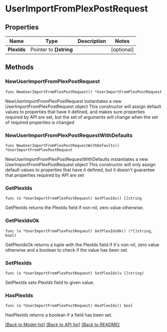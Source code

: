 # UserImportFromPlexPostRequest

## Properties

Name | Type | Description | Notes
------------ | ------------- | ------------- | -------------
**PlexIds** | Pointer to **[]string** |  | [optional] 

## Methods

### NewUserImportFromPlexPostRequest

`func NewUserImportFromPlexPostRequest() *UserImportFromPlexPostRequest`

NewUserImportFromPlexPostRequest instantiates a new UserImportFromPlexPostRequest object
This constructor will assign default values to properties that have it defined,
and makes sure properties required by API are set, but the set of arguments
will change when the set of required properties is changed

### NewUserImportFromPlexPostRequestWithDefaults

`func NewUserImportFromPlexPostRequestWithDefaults() *UserImportFromPlexPostRequest`

NewUserImportFromPlexPostRequestWithDefaults instantiates a new UserImportFromPlexPostRequest object
This constructor will only assign default values to properties that have it defined,
but it doesn't guarantee that properties required by API are set

### GetPlexIds

`func (o *UserImportFromPlexPostRequest) GetPlexIds() []string`

GetPlexIds returns the PlexIds field if non-nil, zero value otherwise.

### GetPlexIdsOk

`func (o *UserImportFromPlexPostRequest) GetPlexIdsOk() (*[]string, bool)`

GetPlexIdsOk returns a tuple with the PlexIds field if it's non-nil, zero value otherwise
and a boolean to check if the value has been set.

### SetPlexIds

`func (o *UserImportFromPlexPostRequest) SetPlexIds(v []string)`

SetPlexIds sets PlexIds field to given value.

### HasPlexIds

`func (o *UserImportFromPlexPostRequest) HasPlexIds() bool`

HasPlexIds returns a boolean if a field has been set.


[[Back to Model list]](../README.md#documentation-for-models) [[Back to API list]](../README.md#documentation-for-api-endpoints) [[Back to README]](../README.md)


